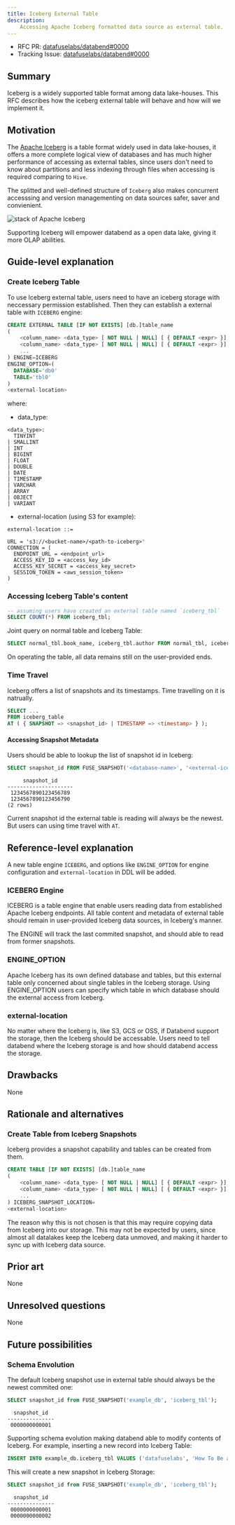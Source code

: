 ```yaml
---
title: Iceberg External Table
description:
    Accessing Apache Iceberg formatted data source as external table.
---
```


- RFC PR: [datafuselabs/databend#0000](https://github.com/datafuselabs/databend/pull/0000)
- Tracking Issue: [datafuselabs/databend#0000](https://github.com/datafuselabs/databend/issues/0000)

## Summary

Iceberg is a widely supported table format among data lake-houses.
This RFC describes how the iceberg external table will behave and how will we implement it.

## Motivation

The [Apache Iceberg](https://iceberg.apache.org) is a table format widely used in data lake-houses, it offers a more complete logical view of databases and has much higher performance of accessing as external tables, since users don't need to know about partitions and less indexing through files when accessing is required comparing to `Hive`.

The splitted and well-defined structure of `Iceberg` also makes concurrent accesssing and version managementing on data sources safer, saver and convienient.

![stack of Apache Iceberg](https://iceberg.apache.org/img/iceberg-metadata.png)

Supporting Iceberg will empower databend as a open data lake, giving it more OLAP abilities.

## Guide-level explanation

### Create Iceberg Table

To use Iceberg external table, users need to have an iceberg storage with neccessary permission established. Then they can establish a external table with `ICEBERG` engine:

```sql
CREATE EXTERNAL TABLE [IF NOT EXISTS] [db.]table_name
(
    <column_name> <data_type> [ NOT NULL | NULL] [ { DEFAULT <expr> }],
    <column_name> <data_type> [ NOT NULL | NULL] [ { DEFAULT <expr> }],
    ...
) ENGINE=ICEBERG
ENGINE_OPTION=(
  DATABASE='db0'
  TABLE='tbl0'
)
<external-location>
```

where:

- data_type:
```
<data_type>:
  TINYINT
| SMALLINT 
| INT
| BIGINT
| FLOAT
| DOUBLE
| DATE
| TIMESTAMP 
| VARCHAR
| ARRAY
| OBJECT
| VARIANT
```
- external-location (using S3 for example):
```
external-location ::=

URL = 's3://<bucket-name>/<path-to-iceberg>'
CONNECTION = (
  ENDPOINT_URL = <endpoint_url>
  ACCESS_KEY_ID = <access_key_id>
  ACCESS_KEY_SECRET = <access_key_secret>
  SESSION_TOKEN = <aws_session_token>
)
```

### Accessing Iceberg Table's content

```sql
-- assuming users have created an external table named `iceberg_tbl`
SELECT COUNT(*) FROM iceberg_tbl;
```

Joint query on normal table and Iceberg Table:

```sql
SELECT normal_tbl.book_name, iceberg_tbl.author FROM normal_tbl, iceberg_tbl WHERE normal_tbl.isbn = iceberg_tbl.isbn AND iceberg_tbl.sales > 100000;
```

On operating the table, all data remains still on the user-provided ends.

### Time Travel

Iceberg offers a list of snapshots and its timestamps. Time travelling on it is natrually.

```sql
SELECT ...
FROM iceberg_table
AT ( { SNAPSHOT => <snapshot_id> | TIMESTAMP => <timestamp> } );
```

#### Accessing Snapshot Metadata

Users should be able to lookup the list of snapshot id in Iceberg:

```sql
SELECT snapshot_id FROM FUSE_SNAPSHOT('<database-name>', '<external-iceberg-table-name>');
```

```
     snapshot_id
---------------------
 1234567890123456789
 1234567890123456790
(2 rows)
```

Current snapshot id the external table is reading will always be the newest. But users can using time travel with `AT`.

## Reference-level explanation

A new table engine `ICEBERG`, and options like `ENGINE_OPTION` for engine configuration and `external-location` in DDL will be added.

### ICEBERG Engine

ICEBERG is a table engine that enable users reading data from established Apache Iceberg endpoints. All table content and metadata of external table should remain in user-provided Iceberg data sources, in Iceberg's manner.

The ENGINE will track the last commited snapshot, and should able to read from former snapshots.

### ENGINE_OPTION

Apache Iceberg has its own defined database and tables, but this external table only concerned about single tables in the Iceberg storage. Using ENGINE_OPTION users can specify which table in which database should the external access from Iceberg.

### external-location

No matter where the Iceberg is, like S3, GCS or OSS, if Databend support the storage, then the Iceberg should be accessable. Users need to tell databend where the Iceberg storage is and how should databend access the storage.

## Drawbacks

None

## Rationale and alternatives

### Create Table from Iceberg Snapshots

Iceberg provides a snapshot capability and tables can be created from them.

```sql
CREATE TABLE [IF NOT EXISTS] [db.]table_name
(
    <column_name> <data_type> [ NOT NULL | NULL] [ { DEFAULT <expr> }],
    <column_name> <data_type> [ NOT NULL | NULL] [ { DEFAULT <expr> }],
    ...
) ICEBERG_SNAPSHOT_LOCATION=
<external-location>
```

The reason why this is not chosen is that this may require copying data from Iceberg into our storage. This may not be expected by users, since almost all datalakes keep the Iceberg data unmoved, and making it harder to sync up with Iceberg data source.

## Prior art

None

## Unresolved questions

None

## Future possibilities

### Schema Envolution

The default Iceberg snapshot use in external table should always be the newest commited one:

```sql
SELECT snapshot_id from FUSE_SNAPSHOT('example_db', 'iceberg_tbl');
```

```
  snapshot_id
---------------
 0000000000001
```

Supporting schema evolution making databend able to modify contents of Iceberg.
For example, inserting a new record into Iceberg Table:

```sql
INSERT INTO example_db.iceberg_tbl VALUES ('datafuselabs', 'How To Be a Healthy DBA', '2022-10-14');
```

This will create a new snapshot in Iceberg Storage:

```sql
SELECT snapshot_id from FUSE_SNAPSHOT('example_db', 'iceberg_tbl');
```

```
  snapshot_id
---------------
 0000000000001
 0000000000002
```

